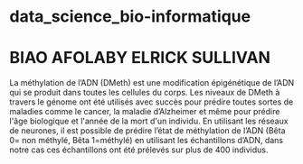 # data_science_bio-informatique
# BIAO AFOLABY ELRICK SULLIVAN
La méthylation de l’ADN (DMeth) est une modification épigénétique de l’ADN qui se produit dans toutes les cellules du corps. Les niveaux de DMeth à travers le génome ont été utilisés avec succès pour prédire toutes sortes de maladies comme le cancer, la maladie d’Alzheimer et même pour prédire l'âge biologique et l'année de la mort d'un individu. En utilisant les réseaux de neurones, il est possible de prédire l’état de méthylation de l’ADN (Bêta 0= non méthylé, Bêta 1=méthylé) en utilisant les échantillons d’ADN, dans notre cas ces échantillons ont été  prélevés sur plus de 400 individus.

